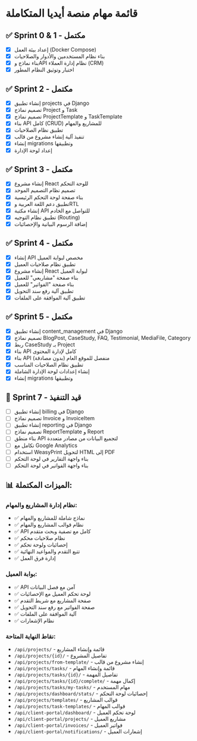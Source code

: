 # قائمة مهام منصة أيديا المتكاملة

## ✅ Sprint 0 & 1 - مكتمل
- [x] إعداد بيئة العمل (Docker Compose)
- [x] بناء نظام المستخدمين والأدوار والصلاحيات
- [x] بناء نماذج وAPI نظام إدارة العملاء (CRM)
- [x] اختبار وتوثيق النظام المطور

## ✅ Sprint 2 - مكتمل
- [x] إنشاء تطبيق projects في Django
- [x] تصميم نماذج Project و Task
- [x] تصميم نماذج ProjectTemplate و TaskTemplate
- [x] بناء API كامل (CRUD) للمشاريع والمهام
- [x] تطبيق نظام الصلاحيات
- [x] تنفيذ آلية إنشاء مشروع من قالب
- [x] إنشاء migrations وتطبيقها
- [x] إعداد لوحة الإدارة

## ✅ Sprint 3 - مكتمل
- [x] إنشاء مشروع React للوحة التحكم
- [x] تصميم نظام التصميم الموحد
- [x] بناء صفحة لوحة التحكم الرئيسية
- [x] تطبيق دعم اللغة العربية وRTL
- [x] إنشاء مكتبة API للتواصل مع الخادم
- [x] تطبيق نظام التوجيه (Routing)
- [x] إضافة الرسوم البيانية والإحصائيات

## ✅ Sprint 4 - مكتمل
- [x] إنشاء API مخصص لبوابة العميل
- [x] تطبيق نظام صلاحيات العميل
- [x] إنشاء مشروع React لبوابة العميل
- [x] بناء صفحة "مشاريعي" للعميل
- [x] بناء صفحة "الفواتير" للعميل
- [x] تطبيق آلية رفع سند التحويل
- [x] تطبيق آلية الموافقة على الملفات

## ✅ Sprint 5 - مكتمل
- [x] إنشاء تطبيق content_management في Django
- [x] تصميم نماذج BlogPost, CaseStudy, FAQ, Testimonial, MediaFile, Category
- [x] ربط CaseStudy بـ Project
- [x] بناء API كامل لإدارة المحتوى
- [x] بناء API منفصل للموقع العام (بدون مصادقة)
- [x] تطبيق نظام الصلاحيات المناسب
- [x] إنشاء إعدادات لوحة الإدارة الشاملة
- [x] إنشاء migrations وتطبيقها

## 🔄 Sprint 7 - قيد التنفيذ
- [ ] إنشاء تطبيق billing في Django
- [ ] تصميم نماذج Invoice و InvoiceItem
- [ ] إنشاء تطبيق reporting في Django
- [ ] تصميم نماذج ReportTemplate و Report
- [ ] بناء منطق API لتجميع البيانات من مصادر متعددة
- [ ] تكامل مع Google Analytics
- [ ] استخدام WeasyPrint لتحويل HTML إلى PDF
- [ ] بناء واجهة التقارير في لوحة التحكم
- [ ] بناء واجهة الفواتير في لوحة التحكم

## 📊 الميزات المكتملة:

### نظام إدارة المشاريع والمهام:
- ✅ نماذج شاملة للمشاريع والمهام
- ✅ نظام قوالب المشاريع والمهام
- ✅ API كامل مع تصفية وبحث متقدم
- ✅ نظام صلاحيات محكم
- ✅ إحصائيات ولوحة تحكم
- ✅ تتبع التقدم والمواعيد النهائية
- ✅ إدارة فرق العمل

### بوابة العميل:
- ✅ API آمن مع فصل البيانات
- ✅ لوحة تحكم العميل مع الإحصائيات
- ✅ صفحة المشاريع مع شريط التقدم
- ✅ صفحة الفواتير مع رفع سند التحويل
- ✅ آلية الموافقة على الملفات
- ✅ نظام الإشعارات

### نقاط النهاية المتاحة:
- `/api/projects/` - قائمة وإنشاء المشاريع
- `/api/projects/{id}/` - تفاصيل المشروع
- `/api/projects/from-template/` - إنشاء مشروع من قالب
- `/api/projects/tasks/` - قائمة وإنشاء المهام
- `/api/projects/tasks/{id}/` - تفاصيل المهمة
- `/api/projects/tasks/{id}/complete/` - إكمال مهمة
- `/api/projects/tasks/my-tasks/` - مهام المستخدم
- `/api/projects/dashboard/stats/` - إحصائيات لوحة التحكم
- `/api/projects/templates/` - قوالب المشاريع
- `/api/projects/task-templates/` - قوالب المهام
- `/api/client-portal/dashboard/` - لوحة تحكم العميل
- `/api/client-portal/projects/` - مشاريع العميل
- `/api/client-portal/invoices/` - فواتير العميل
- `/api/client-portal/notifications/` - إشعارات العميل

